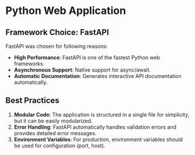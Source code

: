 # Python Web Application

## Framework Choice: FastAPI

FastAPI was chosen for following reasons:
- **High Performance**: FastAPI is one of the fastest Python web frameworks.
- **Asynchronous Support**: Native support for async/await.
- **Automatic Documentation**: Generates interactive API documentation automatically.

## Best Practices

1. **Modular Code**: The application is structured in a single file for simplicity, but it can be easily modularized.
2. **Error Handling**: FastAPI automatically handles validation errors and provides detailed error messages.
3. **Environment Variables**: For production, environment variables should be used for configuration (port, host).